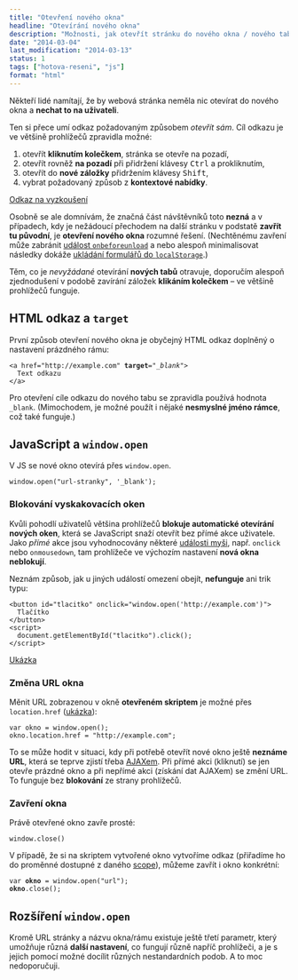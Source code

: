 ```yaml
---
title: "Otevření nového okna"
headline: "Otevírání nového okna"
description: "Možnosti, jak otevřít stránku do nového okna / nového tabu prohlížeče."
date: "2014-03-04"
last_modification: "2014-03-13"
status: 1
tags: ["hotova-reseni", "js"]
format: "html"
---
```


<p>Někteří lidé namítají, že by webová stránka neměla nic otevírat do nového okna a <b>nechat to na uživateli</b>.</p>

<p>Ten si přece umí odkaz požadovaným způsobem <i>otevřít sám</i>. Cíl odkazu je ve většině prohlížečů zpravidla možné:</p>

<ol>
  <li>otevřít <b>kliknutím kolečkem</b>, stránka se otevře na pozadí,</li>
  <li>otevřít rovněž <b>na pozadí</b> při přidržení klávesy <kbd>Ctrl</kbd> a prokliknutím,</li>
  <li>otevřít do <b>nové záložky</b> přidržením klávesy <kbd>Shift</kbd>,</li>
  <li>vybrat požadovaný způsob z <b>kontextové nabídky</b>.</li>
</ol>

<div class="live">
  <a href="http://kod.djpw.cz">Odkaz na vyzkoušení</a>
</div>

<p>Osobně se ale domnívám, že značná část návštěvníků toto <b>nezná</b> a v případech, kdy je nežádoucí přechodem na další stránku v podstatě <b>zavřít tu původní</b>, je <b>otevření nového okna</b> rozumné řešení. (Nechtěnému zavření může zabránit <a href="/onbeforeunload">událost <code>onbeforeunload</code></a> a nebo alespoň minimalisovat následky dokáže <a href="/zalohovani-formularu">ukládání formulářů do <code>localStorage</code></a>.)</p>

<p>Těm, co je <i>nevyžádané</i> otevírání <b>nových tabů</b> otravuje, doporučím alespoň zjednodušení v podobě zavírání záložek <b>klikáním kolečkem</b> – ve většině prohlížečů funguje.</p>

<h2 id="target">HTML odkaz a <code>target</code></h2>

<p>První způsob otevření nového okna je obyčejný HTML odkaz doplněný o nastavení prázdného rámu:</p>

<pre><code>&lt;a href="http://example.com" <b>target</b>="<i>_blank</i>">
  Text odkazu
&lt;/a></code></pre>

<p>Pro otevření cíle odkazu do nového tabu se zpravidla používá hodnota <code>_blank</code>. (Mimochodem, je možné použít i nějaké <b>nesmyslné jméno rámce</b>, což také funguje.)</p>

<h2 id="window-open">JavaScript a <code>window.open</code></h2>

<p>V JS se nové okno otevírá přes <code>window.open</code>.</p>

<pre><code>window.open("url-stranky", '_blank');</code></pre>

<h3 id="blokovani">Blokování vyskakovacích oken</h3>

<p>Kvůli pohodlí uživatelů většina prohlížečů <b>blokuje automatické otevírání nových oken</b>, která se JavaScript snaží otevřít bez přímé akce uživatele. Jako <i>přímé</i> akce jsou vyhodnocovány některé <a href="/udalosti-mysi">události myši</a>, např. <code>onclick</code> nebo <code>onmousedown</code>, tam prohlížeče ve výchozím nastavení <b>nová okna neblokují</b>.</p>

<p>Neznám způsob, jak u jiných událostí omezení obejít, <b>nefunguje</b> ani trik typu:</p>

<pre><code>&lt;button id="tlacitko" onclick="window.open('http://example.com')">
  Tlačítko
&lt;/button>
&lt;script>
  document.getElementById("tlacitko").click();
&lt;/script></code></pre>

<p><a href="http://kod.djpw.cz/jfcb">Ukázka</a></p>

<h3 id="zmena-url">Změna URL okna</h3>

<p>Měnit URL zobrazenou v okně <b>otevřeném skriptem</b> je možné přes <code>location.href</code> (<a href="http://kod.djpw.cz/kfcb">ukázka</a>):</p>

<pre><code>var okno = window.open();
okno.location.href = "http://example.com";</code></pre>

<p>To se může hodit v situaci, kdy při potřebě otevřít nové okno ještě <b>neznáme URL</b>, která se teprve zjistí třeba <a href="/ajax">AJAXem</a>. Při přímé akci (kliknutí) se jen otevře prázdné okno a při nepřímé akci (získání dat AJAXem) se změní URL. To funguje bez <b>blokování</b> ze strany prohlížečů.</p>

<h3 id="zavreni">Zavření okna</h3>

<p>Právě otevřené okno zavře prosté:</p>
<pre><code>window.close()</code></pre>

<p>V případě, že si na skriptem vytvořené okno vytvoříme odkaz (přiřadíme ho do proměnné dostupné z daného <a href="/scope">scope</a>), můžeme zavřít i okno konkrétní:</p>

<pre><code>var <b>okno</b> = window.open("url");
<b>okno</b>.close();</code></pre>

<h2 id="window-open-dalsi">Rozšíření <code>window.open</code></h2>

<p>Kromě URL stránky a názvu okna/rámu existuje ještě třetí parametr, který umožňuje různá <b>další nastavení</b>, co fungují různě napříč prohlížeči, a je s jejich pomocí možné docílit různých nestandardních podob. A to moc nedoporučuji.</p>